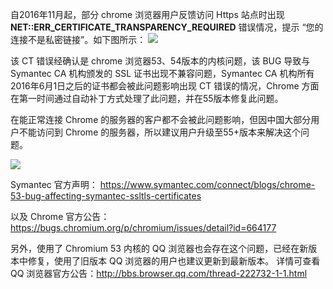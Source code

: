 自2016年11月起，部分 chrome 浏览器用户反馈访问 Https 站点时出现 **NET::ERR_CERTIFICATE_TRANSPARENCY_REQUIRED** 错误情况，提示 “您的连接不是私密链接”。如下图所示：
![](https://mc.qcloudimg.com/static/img/0fdf027303e53946698dcb377431597e/0.png)

该 CT 错误经确认是 chrome 浏览器53、54版本的内核问题，该 BUG 导致与 Symantec CA 机构颁发的 SSL 证书出现不兼容问题，Symantec CA 机构所有2016年6月1日之后的证书都会被此问题影响出现 CT 错误的情况，Chrome 方面在第一时间通过自动补丁方式处理了此问题，并在55版本修复此问题。

在能正常连接 Chrome 的服务器的客户都不会被此问题影响，但因中国大部分用户不能访问到 Chrome 的服务器，所以建议用户升级至55+版本来解决这个问题。

![](https://mc.qcloudimg.com/static/img/25a818d9e80a02c2b8b7c90f0e1c93df/1.png)

Symantec 官方声明：	https://www.symantec.com/connect/blogs/chrome-53-bug-affecting-symantec-ssltls-certificates

以及 Chrome 官方公告：https://bugs.chromium.org/p/chromium/issues/detail?id=664177

另外，使用了 Chromium 53 内核的 QQ 浏览器也会存在这个问题，已经在新版本中修复，使用了旧版本 QQ 浏览器的用户也建议更新到最新版本。
详情可查看 QQ 浏览器官方公告：http://bbs.browser.qq.com/thread-222732-1-1.html
